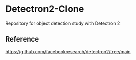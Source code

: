 # Detectron2-Clone
Repository for object detection study with Detectron 2

## Reference
https://github.com/facebookresearch/detectron2/tree/main